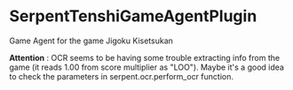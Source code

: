 # SerpentTenshiGameAgentPlugin
Game Agent for the game Jigoku Kisetsukan

**Attention** : OCR seems to be having some trouble extracting info from the game (it reads 1.00 from score multiplier as "LOO").
Maybe it's a good idea to check the parameters in serpent.ocr.perform_ocr function.
